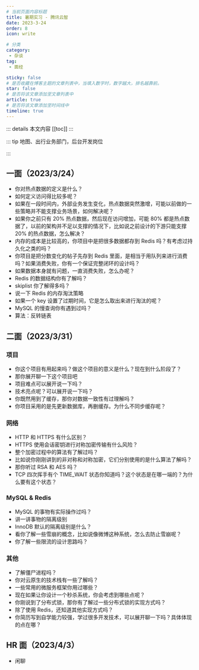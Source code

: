 ```yaml
---
# 当前页面内容标题
title: 暑期实习 - 腾讯云智
date: 2023-3-24
order: 8
icon: write

# 分类
category:
 - 杂谈
tag:
 - 面经

sticky: false
# 是否收藏在博客主题的文章列表中，当填入数字时，数字越大，排名越靠前。
star: false
# 是否将该文章添加至文章列表中
article: true
# 是否将该文章添加至时间线中
timeline: true
---
```


::: details 本文内容
[[toc]]
:::


::: tip 地图、出行业务部门，后台开发岗位

:::

## 一面（2023/3/24）

- 你对热点数据的定义是什么？
- 如何定义访问得比较多呢？
- 如果在一段时间内，外部业务发生变化，热点数据突然激增，可能以前做的一些策略并不能支撑业务场景，如何解决呢？
- 如果你之前只有 20% 热点数据，然后现在访问增加，可能 80% 都是热点数据了，以前的架构并不足以支撑的情况下，比如说之前设计的下游只能支撑 20% 的热点数据，怎么解决？
- 内存的成本是比较高的，你项目中是把很多数据都存到 Redis 吗？有考虑过持久化之类的吗？
- 你项目是把分数变化的帖子先存到 Redis 里面，是相当于用队列来进行消费吗？如果消费失败，你有一个保证完整闭环的设计吗？
- 如果数据本身就有问题，一直消费失败，怎么办呢？
- Redis 的数据结构你有了解吗？
- skiplist 你了解得多吗？
- 说一下 Redis 的内存淘汰策略
- 如果一个 key 设置了过期时间，它是怎么取出来进行淘汰的呢？
- MySQL 的慢查询你有遇到过吗？
- 算法：反转链表

## 二面（2023/3/31）

### 项目

- 你这个项目有用起来吗？做这个项目的意义是什么？现在到什么阶段了？
- 那你展开聊一下这个项目吧
- 项目难点可以展开说一下吗？
- 技术亮点呢？可以展开说一下吗？
- 你既然用到了缓存，那你对数据一致性有过理解吗？
- 你项目采用的是先更新数据库，再删缓存。为什么不同步缓存呢？

### 网络

- HTTP 和 HTTPS 有什么区别？
- HTTPS 使用会话密钥进行对称加密传输有什么风险？
- 整个加密过程中的算法有了解过吗？
- 比如说你刚刚讲到的非对称和对称加密，它们分别使用的是什么算法了解吗？
- 那你听过 RSA 和 AES 吗？
- TCP 四次挥手有个 TIME_WAIT 状态你知道吗？这个状态是在哪一端的？为什么要有这个状态？

### MySQL & Redis

- MySQL 的事物有实际操作过吗？
- 讲一讲事物的隔离级别
- InnoDB 默认的隔离级别是什么？
- 看你了解一些雪崩的概念，比如说像微博这种系统，怎么去防止雪崩呢？
- 你了解一些限流的设计思路吗？

### 其他

- 了解僵尸进程吗？
- 你对云原生的技术栈有一些了解吗？
- 一些常用的微服务框架你用过哪些？
- 现在如果让你设计一个秒杀系统，你会考虑到哪些点呢？
- 你刚说到了分布式锁，那你有了解过一些分布式锁的实现方式吗？
- 除了使用 Redis，还知道其他实现方式吗？
- 你简历写到自学能力较强，学过很多开发技术，可以展开聊一下吗？具体体现的点在哪？

## HR 面（2023/4/3）

- 闲聊
